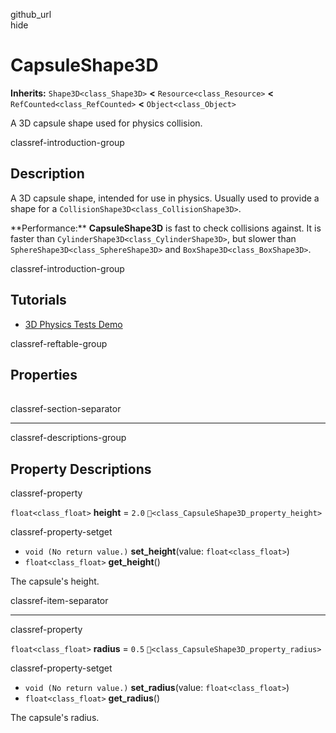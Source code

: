 github\_url  
hide

# CapsuleShape3D

**Inherits:** `Shape3D<class_Shape3D>` **&lt;**
`Resource<class_Resource>` **&lt;** `RefCounted<class_RefCounted>`
**&lt;** `Object<class_Object>`

A 3D capsule shape used for physics collision.

classref-introduction-group

## Description

A 3D capsule shape, intended for use in physics. Usually used to provide
a shape for a `CollisionShape3D<class_CollisionShape3D>`.

\*\*Performance:\*\* **CapsuleShape3D** is fast to check collisions
against. It is faster than `CylinderShape3D<class_CylinderShape3D>`, but
slower than `SphereShape3D<class_SphereShape3D>` and
`BoxShape3D<class_BoxShape3D>`.

classref-introduction-group

## Tutorials

-   [3D Physics Tests
    Demo](https://godotengine.org/asset-library/asset/2747)

classref-reftable-group

## Properties

<table>
<tbody>
<tr>
</tr>
<tr>
</tr>
</tbody>
</table>

classref-section-separator

------------------------------------------------------------------------

classref-descriptions-group

## Property Descriptions

classref-property

`float<class_float>` **height** = `2.0`
`🔗<class_CapsuleShape3D_property_height>`

classref-property-setget

-   `void (No return value.)` **set\_height**(value:
    `float<class_float>`)
-   `float<class_float>` **get\_height**()

The capsule's height.

classref-item-separator

------------------------------------------------------------------------

classref-property

`float<class_float>` **radius** = `0.5`
`🔗<class_CapsuleShape3D_property_radius>`

classref-property-setget

-   `void (No return value.)` **set\_radius**(value:
    `float<class_float>`)
-   `float<class_float>` **get\_radius**()

The capsule's radius.
